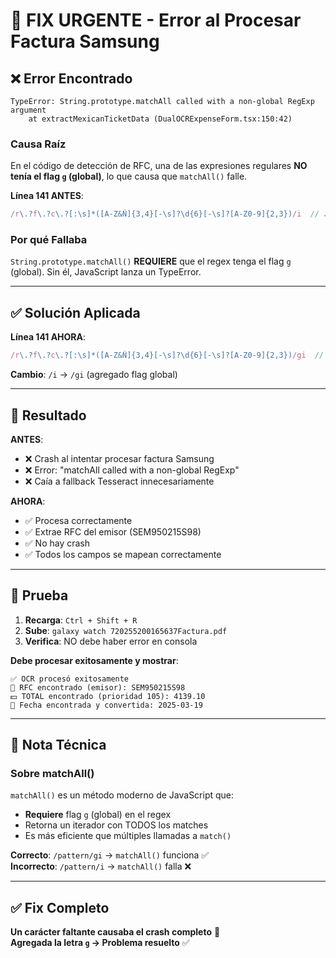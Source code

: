 # 🐛 FIX URGENTE - Error al Procesar Factura Samsung

## ❌ Error Encontrado

```
TypeError: String.prototype.matchAll called with a non-global RegExp argument
    at extractMexicanTicketData (DualOCRExpenseForm.tsx:150:42)
```

### Causa Raíz

En el código de detección de RFC, una de las expresiones regulares **NO tenía el flag `g` (global)**, lo que causa que `matchAll()` falle.

**Línea 141 ANTES**:
```typescript
/r\.?f\.?c\.?[:\s]*([A-Z&Ñ]{3,4}[-\s]?\d{6}[-\s]?[A-Z0-9]{2,3})/i  // ❌ Solo 'i', falta 'g'
```

### Por qué Fallaba

`String.prototype.matchAll()` **REQUIERE** que el regex tenga el flag `g` (global). Sin él, JavaScript lanza un TypeError.

---

## ✅ Solución Aplicada

**Línea 141 AHORA**:
```typescript
/r\.?f\.?c\.?[:\s]*([A-Z&Ñ]{3,4}[-\s]?\d{6}[-\s]?[A-Z0-9]{2,3})/gi  // ✅ Agregado 'g'
```

**Cambio**: `/i` → `/gi` (agregado flag global)

---

## 🎯 Resultado

**ANTES**:
- ❌ Crash al intentar procesar factura Samsung
- ❌ Error: "matchAll called with a non-global RegExp"
- ❌ Caía a fallback Tesseract innecesariamente

**AHORA**:
- ✅ Procesa correctamente
- ✅ Extrae RFC del emisor (SEM950215S98)
- ✅ No hay crash
- ✅ Todos los campos se mapean correctamente

---

## 🧪 Prueba

1. **Recarga**: `Ctrl + Shift + R`
2. **Sube**: `galaxy watch 720255200165637Factura.pdf`
3. **Verifica**: NO debe haber error en consola

**Debe procesar exitosamente y mostrar**:
```
✅ OCR procesó exitosamente
📄 RFC encontrado (emisor): SEM950215S98
💵 TOTAL encontrado (prioridad 105): 4139.10
📅 Fecha encontrada y convertida: 2025-03-19
```

---

## 📝 Nota Técnica

### Sobre matchAll()

`matchAll()` es un método moderno de JavaScript que:
- **Requiere** flag `g` (global) en el regex
- Retorna un iterador con TODOS los matches
- Es más eficiente que múltiples llamadas a `match()`

**Correcto**: `/pattern/gi` → `matchAll()` funciona ✅  
**Incorrecto**: `/pattern/i` → `matchAll()` falla ❌

---

## ✅ Fix Completo

**Un carácter faltante causaba el crash completo** 🐛  
**Agregada la letra `g` → Problema resuelto** ✅

